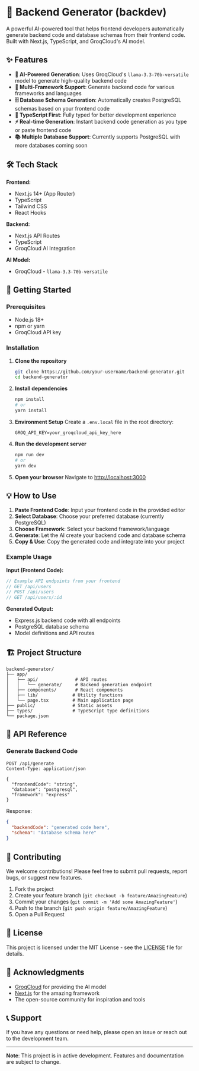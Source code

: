 # 🚀 Backend Generator (backdev)

A powerful AI-powered tool that helps frontend developers automatically generate backend code and database schemas from their frontend code. Built with Next.js, TypeScript, and GroqCloud's AI model.

## ✨ Features

- **🤖 AI-Powered Generation**: Uses GroqCloud's `llama-3.3-70b-versatile` model to generate high-quality backend code
- **🔄 Multi-Framework Support**: Generate backend code for various frameworks and languages
- **🗄️ Database Schema Generation**: Automatically creates PostgreSQL schemas based on your frontend code
- **🎯 TypeScript First**: Fully typed for better development experience
- **⚡ Real-time Generation**: Instant backend code generation as you type or paste frontend code
- **📚 Multiple Database Support**: Currently supports PostgreSQL with more databases coming soon

## 🛠️ Tech Stack

**Frontend:**
- Next.js 14+ (App Router)
- TypeScript
- Tailwind CSS
- React Hooks

**Backend:**
- Next.js API Routes
- TypeScript
- GroqCloud AI Integration

**AI Model:**
- GroqCloud - `llama-3.3-70b-versatile`

## 🚀 Getting Started

### Prerequisites

- Node.js 18+ 
- npm or yarn
- GroqCloud API key

### Installation

1. **Clone the repository**
   ```bash
   git clone https://github.com/your-username/backend-generator.git
   cd backend-generator
   ```

2. **Install dependencies**
   ```bash
   npm install
   # or
   yarn install
   ```

3. **Environment Setup**
   Create a `.env.local` file in the root directory:
   ```env
   GROQ_API_KEY=your_groqcloud_api_key_here
   ```

4. **Run the development server**
   ```bash
   npm run dev
   # or
   yarn dev
   ```

5. **Open your browser**
   Navigate to [http://localhost:3000](http://localhost:3000)

## 💡 How to Use

1. **Paste Frontend Code**: Input your frontend code in the provided editor
2. **Select Database**: Choose your preferred database (currently PostgreSQL)
3. **Choose Framework**: Select your backend framework/language
4. **Generate**: Let the AI create your backend code and database schema
5. **Copy & Use**: Copy the generated code and integrate into your project

### Example Usage

**Input (Frontend Code):**
```javascript
// Example API endpoints from your frontend
// GET /api/users
// POST /api/users  
// GET /api/users/:id
```

**Generated Output:**
- Express.js backend code with all endpoints
- PostgreSQL database schema
- Model definitions and API routes

## 🏗️ Project Structure

```
backend-generator/
├── app/
│   ├── api/              # API routes
│   │   └── generate/     # Backend generation endpoint
│   ├── components/       # React components
│   ├── lib/             # Utility functions
│   └── page.tsx         # Main application page
├── public/              # Static assets
├── types/               # TypeScript type definitions
└── package.json
```

## 🔧 API Reference

### Generate Backend Code

```http
POST /api/generate
Content-Type: application/json

{
  "frontendCode": "string",
  "database": "postgresql",
  "framework": "express"
}
```

Response:
```json
{
  "backendCode": "generated code here",
  "schema": "database schema here"
}
```

## 🤝 Contributing

We welcome contributions! Please feel free to submit pull requests, report bugs, or suggest new features.

1. Fork the project
2. Create your feature branch (`git checkout -b feature/AmazingFeature`)
3. Commit your changes (`git commit -m 'Add some AmazingFeature'`)
4. Push to the branch (`git push origin feature/AmazingFeature`)
5. Open a Pull Request

## 📝 License

This project is licensed under the MIT License - see the [LICENSE](LICENSE) file for details.

## 🙏 Acknowledgments

- [GroqCloud](https://groq.com/) for providing the AI model
- [Next.js](https://nextjs.org/) for the amazing framework
- The open-source community for inspiration and tools

## 📞 Support

If you have any questions or need help, please open an issue or reach out to the development team.

---

**Note**: This project is in active development. Features and documentation are subject to change.
